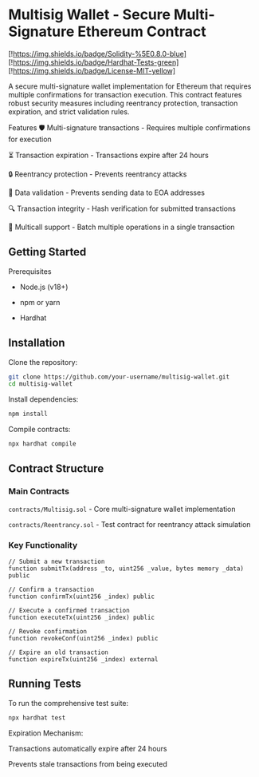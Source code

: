 # Multisig Wallet - Secure Multi-Signature Ethereum Contract
[!https://img.shields.io/badge/Solidity-%5E0.8.0-blue]
[!https://img.shields.io/badge/Hardhat-Tests-green]
[!https://img.shields.io/badge/License-MIT-yellow]

A secure multi-signature wallet implementation for Ethereum that requires multiple confirmations for transaction execution. This contract features robust security measures including reentrancy protection, transaction expiration, and strict validation rules.

Features
🛡️ Multi-signature transactions - Requires multiple confirmations for execution

⏳ Transaction expiration - Transactions expire after 24 hours

🔒 Reentrancy protection - Prevents reentrancy attacks

📝 Data validation - Prevents sending data to EOA addresses

🔍 Transaction integrity - Hash verification for submitted transactions

🔄 Multicall support - Batch multiple operations in a single transaction

## Getting Started
Prerequisites
- Node.js (v18+)

- npm or yarn

- Hardhat

## Installation
Clone the repository:

``` bash
git clone https://github.com/your-username/multisig-wallet.git
cd multisig-wallet
```
Install dependencies:
```bash
npm install
```
Compile contracts:
```bash
npx hardhat compile
```
## Contract Structure
### Main Contracts
`contracts/Multisig.sol` - Core multi-signature wallet implementation

`contracts/Reentrancy.sol` - Test contract for reentrancy attack simulation

### Key Functionality
``` solidity
// Submit a new transaction
function submitTx(address _to, uint256 _value, bytes memory _data) public

// Confirm a transaction
function confirmTx(uint256 _index) public

// Execute a confirmed transaction
function executeTx(uint256 _index) public

// Revoke confirmation
function revokeConf(uint256 _index) public

// Expire an old transaction
function expireTx(uint256 _index) external
```
## Running Tests
To run the comprehensive test suite:

``` bash
npx hardhat test
```

Expiration Mechanism:

Transactions automatically expire after 24 hours

Prevents stale transactions from being executed
